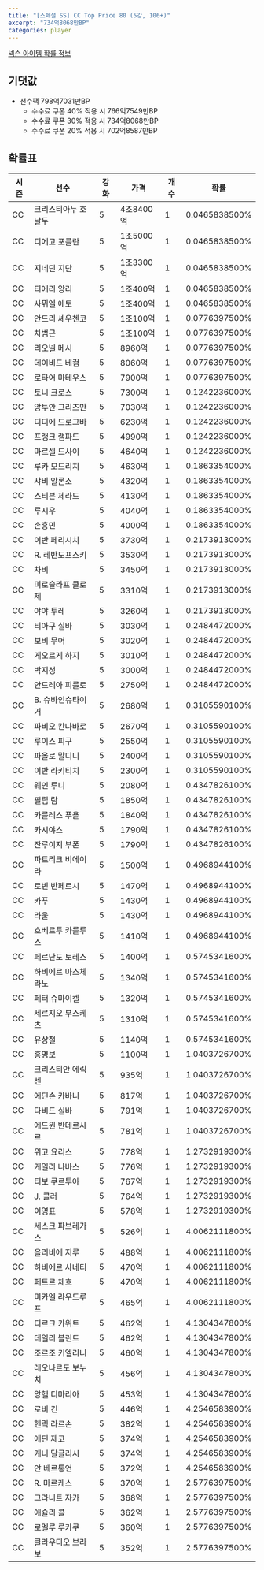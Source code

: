```yaml
---
title: "[스페셜 SS] CC Top Price 80 (5강, 106+)"
excerpt: "734억8068만BP"
categories: player
---
```

[넥슨 아이템 확률 정보](http://iteminfo.nexon.com/probability/fo4?sn=7420)

## 기댓값
  - 선수팩 798억7031만BP
    - 수수료 쿠폰 40% 적용 시 766억7549만BP
    - 수수료 쿠폰 30% 적용 시 734억8068만BP
    - 수수료 쿠폰 20% 적용 시 702억8587만BP


## 확률표

|시즌|선수|강화|가격|개수|확률|
|---|---|---|---|---|---|
|CC|크리스티아누 호날두|5|4조8400억|1|0.0465838500%|
|CC|디에고 포를란|5|1조5000억|1|0.0465838500%|
|CC|지네딘 지단|5|1조3300억|1|0.0465838500%|
|CC|티에리 앙리|5|1조400억|1|0.0465838500%|
|CC|사뮈엘 에토|5|1조400억|1|0.0465838500%|
|CC|안드리 셰우첸코|5|1조100억|1|0.0776397500%|
|CC|차범근|5|1조100억|1|0.0776397500%|
|CC|리오넬 메시|5|8960억|1|0.0776397500%|
|CC|데이비드 베컴|5|8060억|1|0.0776397500%|
|CC|로타어 마테우스|5|7900억|1|0.0776397500%|
|CC|토니 크로스|5|7300억|1|0.1242236000%|
|CC|앙투안 그리즈만|5|7030억|1|0.1242236000%|
|CC|디디에 드로그바|5|6230억|1|0.1242236000%|
|CC|프랭크 램파드|5|4990억|1|0.1242236000%|
|CC|마르셀 드사이|5|4640억|1|0.1242236000%|
|CC|루카 모드리치|5|4630억|1|0.1863354000%|
|CC|샤비 알론소|5|4320억|1|0.1863354000%|
|CC|스티븐 제라드|5|4130억|1|0.1863354000%|
|CC|루시우|5|4040억|1|0.1863354000%|
|CC|손흥민|5|4000억|1|0.1863354000%|
|CC|이반 페리시치|5|3730억|1|0.2173913000%|
|CC|R. 레반도프스키|5|3530억|1|0.2173913000%|
|CC|차비|5|3450억|1|0.2173913000%|
|CC|미로슬라프 클로제|5|3310억|1|0.2173913000%|
|CC|야야 투레|5|3260억|1|0.2173913000%|
|CC|티아구 실바|5|3030억|1|0.2484472000%|
|CC|보비 무어|5|3020억|1|0.2484472000%|
|CC|게오르게 하지|5|3010억|1|0.2484472000%|
|CC|박지성|5|3000억|1|0.2484472000%|
|CC|안드레아 피를로|5|2750억|1|0.2484472000%|
|CC|B. 슈바인슈타이거|5|2680억|1|0.3105590100%|
|CC|파비오 칸나바로|5|2670억|1|0.3105590100%|
|CC|루이스 피구|5|2550억|1|0.3105590100%|
|CC|파올로 말디니|5|2400억|1|0.3105590100%|
|CC|이반 라키티치|5|2300억|1|0.3105590100%|
|CC|웨인 루니|5|2080억|1|0.4347826100%|
|CC|필립 람|5|1850억|1|0.4347826100%|
|CC|카를레스 푸욜|5|1840억|1|0.4347826100%|
|CC|카시야스|5|1790억|1|0.4347826100%|
|CC|잔루이지 부폰|5|1790억|1|0.4347826100%|
|CC|파트리크 비에이라|5|1500억|1|0.4968944100%|
|CC|로빈 반페르시|5|1470억|1|0.4968944100%|
|CC|카푸|5|1430억|1|0.4968944100%|
|CC|라울|5|1430억|1|0.4968944100%|
|CC|호베르투 카를루스|5|1410억|1|0.4968944100%|
|CC|페르난도 토레스|5|1400억|1|0.5745341600%|
|CC|하비에르 마스체라노|5|1340억|1|0.5745341600%|
|CC|페터 슈마이켈|5|1320억|1|0.5745341600%|
|CC|세르지오 부스케츠|5|1310억|1|0.5745341600%|
|CC|유상철|5|1140억|1|0.5745341600%|
|CC|홍명보|5|1100억|1|1.0403726700%|
|CC|크리스티안 에릭센|5|935억|1|1.0403726700%|
|CC|에딘손 카바니|5|817억|1|1.0403726700%|
|CC|다비드 실바|5|791억|1|1.0403726700%|
|CC|에드윈 반데르사르|5|781억|1|1.0403726700%|
|CC|위고 요리스|5|778억|1|1.2732919300%|
|CC|케일러 나바스|5|776억|1|1.2732919300%|
|CC|티보 쿠르투아|5|767억|1|1.2732919300%|
|CC|J. 콜러|5|764억|1|1.2732919300%|
|CC|이영표|5|578억|1|1.2732919300%|
|CC|세스크 파브레가스|5|526억|1|4.0062111800%|
|CC|올리비에 지루|5|488억|1|4.0062111800%|
|CC|하비에르 사네티|5|470억|1|4.0062111800%|
|CC|페트르 체흐|5|470억|1|4.0062111800%|
|CC|미카엘 라우드루프|5|465억|1|4.0062111800%|
|CC|디르크 카위트|5|462억|1|4.1304347800%|
|CC|데일리 블린트|5|462억|1|4.1304347800%|
|CC|조르조 키엘리니|5|460억|1|4.1304347800%|
|CC|레오나르도 보누치|5|456억|1|4.1304347800%|
|CC|앙헬 디마리아|5|453억|1|4.1304347800%|
|CC|로비 킨|5|446억|1|4.2546583900%|
|CC|헨릭 라르손|5|382억|1|4.2546583900%|
|CC|에딘 제코|5|374억|1|4.2546583900%|
|CC|케니 달글리시|5|374억|1|4.2546583900%|
|CC|얀 베르통언|5|372억|1|4.2546583900%|
|CC|R. 마르케스|5|370억|1|2.5776397500%|
|CC|그라니트 자카|5|368억|1|2.5776397500%|
|CC|애슐리 콜|5|362억|1|2.5776397500%|
|CC|로멜루 루카쿠|5|360억|1|2.5776397500%|
|CC|클라우디오 브라보|5|352억|1|2.5776397500%|
